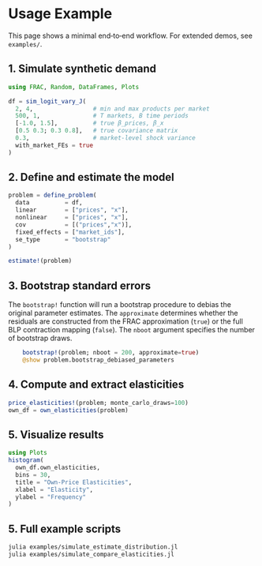 # Usage Example

This page shows a minimal end‑to‑end workflow. For extended demos, see `examples/`.

## 1. Simulate synthetic demand

```julia
using FRAC, Random, DataFrames, Plots

df = sim_logit_vary_J(
  2, 4,                 # min and max products per market
  500, 1,               # T markets, B time periods
  [-1.0, 1.5],          # true β_prices, β_x
  [0.5 0.3; 0.3 0.8],   # true covariance matrix
  0.3,                  # market‐level shock variance
  with_market_FEs = true
)
```

## 2. Define and estimate the model

```julia
problem = define_problem(
  data          = df,
  linear        = ["prices", "x"],
  nonlinear     = ["prices", "x"],
  cov           = [("prices","x")],
  fixed_effects = ["market_ids"],
  se_type       = "bootstrap"
)

estimate!(problem)
```

## 3. Bootstrap standard errors
The `bootstrap!` function will run a bootstrap procedure to debias the original parameter estimates. The `approximate` determines whether the residuals are constructed from the FRAC approximation (`true`) or the full BLP contraction mapping (`false`). The `nboot` argument specifies the number of bootstrap draws.
```julia
    bootstrap!(problem; nboot = 200, approximate=true)
    @show problem.bootstrap_debiased_parameters
```

## 4. Compute and extract elasticities

```julia
price_elasticities!(problem; monte_carlo_draws=100)
own_df = own_elasticities(problem)
```

## 5. Visualize results

```julia
using Plots
histogram(
  own_df.own_elasticities,
  bins = 30,
  title = "Own‑Price Elasticities",
  xlabel = "Elasticity",
  ylabel = "Frequency"
)
```

## 5. Full example scripts

```bash
julia examples/simulate_estimate_distribution.jl
julia examples/simulate_compare_elasticities.jl
```
